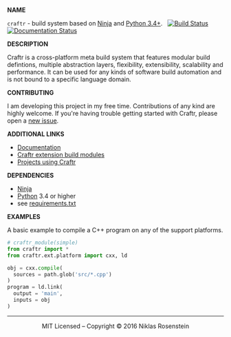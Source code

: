 __NAME__

`craftr` - build system based on [Ninja][] and [Python 3.4+][Python].  &nbsp;
<a href="https://travis-ci.org/craftr-build/craftr">
  <img alt="Build Status" src="https://travis-ci.org/craftr-build/craftr.svg?branch=master"/>
</a>
<a href='http://craftr.readthedocs.org/en/latest/?badge=latest'>
  <img src='https://readthedocs.org/projects/craftr/badge/?version=latest' alt='Documentation Status' />
</a>

__DESCRIPTION__

Craftr is a cross-platform meta build system that features modular build
defintions, multiple abstraction layers, flexibility, extensibility, scalability
and performance. It can be used for any kinds of software build automation and
is not bound to a specific language domain.

__CONTRIBUTING__

I am developing this project in my free time. Contributions of any kind are
highly welcome. If you're having trouble getting started with Craftr, please
open a [new issue][].

__ADDITIONAL LINKS__

* [Documentation](http://craftr.readthedocs.org/en/latest/?badge=latest)
* [Craftr extension build modules](https://github.com/craftr-build/craftr/wiki/Craftr-Extensions)
* [Projects using Craftr](https://github.com/craftr-build/craftr/wiki/Projects-using-Craftr)

__DEPENDENCIES__

- [Ninja][]
- [Python][] 3.4 or higher
- see [requirements.txt](requirements.txt)

__EXAMPLES__

A basic example to compile a C++ program on any of the support platforms.

```python
# craftr_module(simple)
from craftr import *
from craftr.ext.platform import cxx, ld

obj = cxx.compile(
  sources = path.glob('src/*.cpp')
)
program = ld.link(
  output = 'main',
  inputs = obj
)
```

----

<p align="center">MIT Licensed &ndash; Copyright &copy; 2016  Niklas Rosenstein</p>

  [new issue]: https://github.com/craftr-build/craftr/issues/new
  [Ninja]: https://github.com/ninja-build/ninja
  [Python]: https://www.python.org/
  [docs_Tasks]: http://craftr.readthedocs.org/en/latest/?badge=latest#tasks
